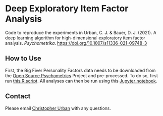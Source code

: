 # Deep Exploratory Item Factor Analysis

Code to reproduce the experiments in Urban, C. J. & Bauer, D. J. (2021). A deep learning algorithm for high-dimensional exploratory item factor analysis. *Psychometrika*. <https://doi.org/10.1007/s11336-021-09748-3>

## How to Use

First, the Big Fiver Personality Factors data needs to be downloaded from the [Open Source Psychometrics](https://openpsychometrics.org/_rawdata/) Project and pre-processed. To do so, first run [this R script](code/r/prep_ipip.R). All analyses can then be run using this [Jupyter notebook](code/python/runner.ipynb).

## Contact

Please email [Christopher Urban](mailto:cjurban@live.unc.edu?subject=[DeepExploratoryIFA]) with any questions.
